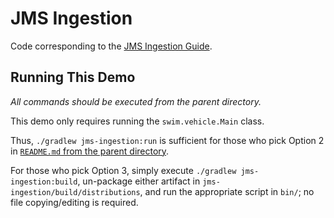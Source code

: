 # JMS Ingestion

Code corresponding to the [JMS Ingestion Guide](https://www.swimos.org/guides/jms-ingestion.html).

## Running This Demo

_All commands should be executed from the parent directory._

This demo only requires running the `swim.vehicle.Main` class.

Thus, `./gradlew jms-ingestion:run` is sufficient for those who pick Option 2 in [`README.md` from the parent directory](../README.md).

For those who pick Option 3, simply execute `./gradlew jms-ingestion:build`, un-package either artifact in `jms-ingestion/build/distributions`, and run the appropriate script in `bin/`; no file copying/editing is required.
